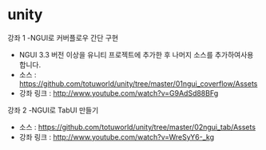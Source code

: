 unity
=====

강좌 1 -NGUI로 커버플로우 간단 구현
* NGUI 3.3 버전 이상을 유니티 프로젝트에 추가한 후 나머지 소스를 추가하여사용합니다.
* 소스 : https://github.com/totuworld/unity/tree/master/01ngui_coverflow/Assets
* 강좌 링크 : http://www.youtube.com/watch?v=G9AdSd88BFg

강좌 2 -NGUI로 TabUI 만들기
* 소스 : https://github.com/totuworld/unity/tree/master/02ngui_tab/Assets
* 강좌 링크 : http://www.youtube.com/watch?v=WreSyY6-_kg
